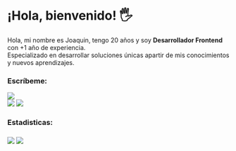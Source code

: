<h1>¡Hola, bienvenido! 🖐️</h1>

<p>
  Hola, mi nombre es Joaquin, tengo 20 años y soy <b>Desarrollador Frontend</b> con +1 año de experiencia.<br/>
  Especializado en desarrollar soluciones únicas apartir de mis conocimientos y nuevos aprendizajes.
</p>

<h3>Escríbeme:</h3>

<img href="https://www.instagram.com/jc04.ms" src="https://img.shields.io/badge/Instagram-%23E4405F.svg?style=for-the-badge&logo=Instagram&logoColor=white" target="_blank">

<div> 
  <a href="https://www.instagram.com/jc04.ms" target="_blank"></a>
  <a href = "mailto:joaco0mr4@gmail.com "><img src="https://img.shields.io/badge/-Gmail-%23333?style=for-the-badge&logo=gmail&logoColor=white" target="_blank"></a>
  <a href="www.linkedin.com/in/calderonsalazarjoaquin" target="_blank"><img src="https://img.shields.io/badge/-LinkedIn-%230077B5?style=for-the-badge&logo=linkedin&logoColor=white" target="_blank"></a> 
</div>



<h3>Estadisticas:<h3/>



<div align="bottom">
<img align="" src="http://github-profile-summary-cards.vercel.app/api/cards/repos-per-language?username=Panitou&theme=github_dark">
<img align="" src="http://github-profile-summary-cards.vercel.app/api/cards/stats?username=Panitou&theme=github_dark">

<div/>

<br/>
